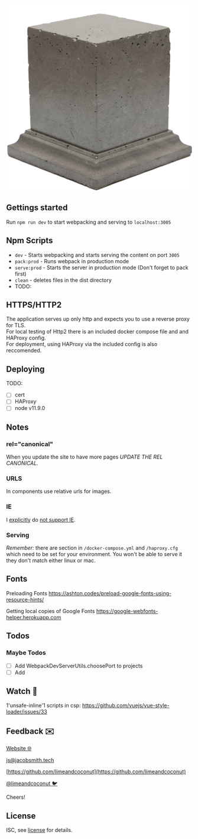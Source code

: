 ![A CSR vue project off of which to base your apps](/public/images/logo-full.png)

## Gettings started
Run `npm run dev` to start webpacking and serving to `localhost:3005`

## Npm Scripts
 - `dev` - Starts webpacking and starts serving the content on port `3005`
 - `pack:prod` - Runs webpack in production mode
 - `serve:prod` - Starts the server in production mode (Don't forget to pack first)
 - `clean` - deletes files in the dist directory
 - TODO:

## HTTPS/HTTP2
The application serves up only http and expects you to use a reverse proxy for TLS.  
For local testing of Http2 there is an included docker compose file and and HAProxy config.  
For deployment, using HAProxy via the included config is also reccomended.  

## Deploying
TODO:
- [ ] cert
- [ ] HAProxy 
- [ ] node v11.9.0

## Notes
### rel="canonical"
When you update the site to have more pages *UPDATE THE REL CANONICAL.*

### URLS
In components use relative urls for images.

### IE
<!-- Replace with a blame link after this is pushed -->
I [explicitly](/package.json) do [not support IE](https://css-tricks.com/a-business-case-for-dropping-internet-explorer/). 

### Serving
*Remember:* there are section in `/docker-compose.yml` and `/haproxy.cfg` which need to be set for your environment. You won't be able to serve it they don't match either linux or mac.

## Fonts

Preloading Fonts
https://ashton.codes/preload-google-fonts-using-resource-hints/

Getting local copies of Google Fonts
https://google-webfonts-helper.herokuapp.com

## Todos

### Maybe Todos
- [ ] Add WebpackDevServerUtils.choosePort to projects
- [ ] Add <base>

## Watch 👀
1'unsafe-inline'1 scripts in csp: 
https://github.com/vuejs/vue-style-loader/issues/33


## Feedback ✉️

[Website 🌐](https://jacobsmith.tech)

[js@jacobsmith.tech](mailto:js@jacobsmith.tech)

[https://github.com/limeandcoconut](https://github.com/limeandcoconut)

[@limeandcoconut 🐦](https://twitter.com/limeandcoconut)

Cheers!

## License

ISC, see [license](/license) for details.
